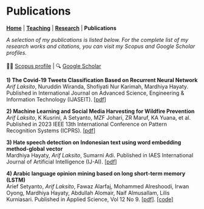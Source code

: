 # Publications
**[Home](/)** | **[Teaching](/teach)** | **[Research](/research)** | **Publications**

*A selection of my publications is listed below. For the complete list of my research works and citations, you can visit my Scopus and Google Scholar profiles.<br /><br />* 
👨‍🎓 [Scopus profile](https://www.scopus.com/authid/detail.uri?authorId=57200217326) | 🔍 [Google Scholar](https://scholar.google.com/citations?user=9zhrw7YAAAAJ&hl=en&oi=ao)

**1) The Covid-19 Tweets Classification Based on Recurrent Neural Network**<br />
_Arif Laksito_, Nuruddin Wiranda, Shofiyati Nur Karimah, Mardhiya Hayaty. Published in
International Journal on Advanced Science, Engineering & Information Technology (IJASEIT). [[pdf]](https://ijaseit.insightsociety.org/index.php/ijaseit/article/view/18832)

**2) Machine Learning and Social Media Harvesting for Wildfire Prevention**<br />
_Arif Laksito_, K Kusrini, A Setyanto, MZF Johari, ZR Maruf, KA Yuana, et al. Published in 2023 IEEE 13th International Conference on Pattern Recognition Systems (ICPRS). [[pdf]](https://ieeexplore.ieee.org/abstract/document/10179001)

**3) Hate speech detection on Indonesian text using word embedding method-global vector**<br />
Mardhiya Hayaty, _Arif Laksito_, Sumarni Adi. Published in IAES International Journal of Artificial Intelligence (IJ-AI). [[pdf]](https://ijai.iaescore.com/index.php/IJAI/article/view/22391)

**4) Arabic language opinion mining based on long short-term memory (LSTM)**<br />
Arief Setyanto, _Arif Laksito_, Fawaz Alarfaj, Mohammed Alreshoodi, Irwan Oyong, Mardhiya Hayaty, Abdullah Alomair, Naif Almusallam, Lilis Kurniasari. Published in
Applied Science, Vol 12 No 9. [[pdf]](https://www.mdpi.com/2076-3417/12/9/4140). [[code]](https://github.com/ariflaksito/arabic-sentiment-lstm)
